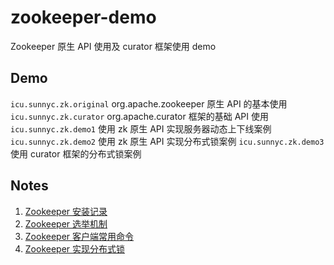 # zookeeper-demo
Zookeeper 原生 API 使用及 curator 框架使用 demo
## Demo
`icu.sunnyc.zk.original` org.apache.zookeeper 原生 API 的基本使用
`icu.sunnyc.zk.curator` org.apache.curator 框架的基础 API 使用
`icu.sunnyc.zk.demo1` 使用 zk 原生 API 实现服务器动态上下线案例
`icu.sunnyc.zk.demo2` 使用 zk 原生 API 实现分布式锁案例
`icu.sunnyc.zk.demo3` 使用 curator 框架的分布式锁案例
## Notes
1. [Zookeeper 安装记录](https://www.sunnyc.icu/articles/99c80bc2/)
2. [Zookeeper 选举机制](https://www.sunnyc.icu/articles/3c6131bd/)
3. [Zookeeper 客户端常用命令](https://www.sunnyc.icu/articles/45393fb1/)
4. [Zookeeper 实现分布式锁](https://www.sunnyc.icu/articles/9edea0a3/)
